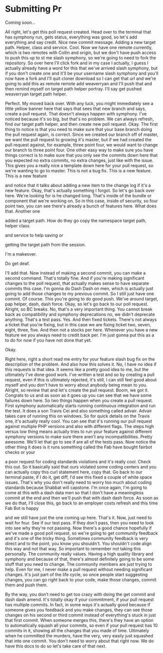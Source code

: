 # Submitting Pr

Coming soon...

All right, let's get this poll request created. Head over to the terminal that has symphony run, gets status, everything was good, so let's add everything and say credit. Nice new commit message. Adding a new target path. Helper, class and service. Cool. Now we have one remote currently, which is two remotes with Collin and origin, but we don't have push access to push this up to st me slash symphony, so we're going to need to fork the repository. So over here I'll click fork and in my case I actually, I guess I actually already have a word for this that we've arrived slash symphony, but if you don't create one and it'll be your username slash symphony and you'll now have a fork and I'll quit cloner download so I can get that url and we're going to add this as remote remote add weaverryan and I'll push that and then remind myself on target path helper portray. I'll say get pushed weaverryan target path helper. 

Perfect. My moved back over. With any luck, you might immediately see a little yellow banner here that says that sees that new branch and says, create a pull request. That doesn't always happen with symphony. I've noticed because it's so big, but that's no problem. We can always refresh, find our target path helper, and then create new poll request. Okay. The first thing to notice is that you need to make sure that your base branch doing the pull request again, is correct. Since we created our branch off of master, we want the pull request to growing it's master, but if we had created the pull request against, for example, three point four, we would want to change our branch to three point four. One other easy way to make sure you have things correct is to make sure that you only see the commits down here that you expected no extra commits, no extra changes, just like with the issue. This gives you a really nice a template down here for your pull request, so we're wanting to go to master. This is not a bug fix. This is a new feature. This is a new feature 

and notice that it talks about adding a new item to the change log if it's a new feature. Okay, that's actually something I forgot. So let's go back over here. We're looking for is he changed long. That's inside of the bundle or component that we're working on. So in this case, inside of security, so four point two, you can see there's already a bunch of features here. What does that. Another one 

added a target path. How do they go copy the namespace target path, helper class 

and service to help saving or 

getting the target path from the session. 

I'm a makeover. 

Do get deaf. 

I'll add that. Now instead of making a second commit, you can make a second command. That's totally fine. And if you're making significant changes to the poll request, that actually makes sense to have separate commits this case. I'm gonna do Dash Dash on men, which is actually just going to add those changes to my previous commit. So I still just have one commit. Of course. This you're going to do good push. We've around target, pap helper, dash, dash force. Okay, so let's go back to our poll request. Alright, so BC breaks. No, that's a very important thing. You cannot break back as compatibility and symphony deprecations no, we didn't deprecate anything. That's a test pass. Yes. And then fixed tickets. There's not always a ticket that you're fixing, but in this case we are fixing ticket two, seven, eight, three, five. And then not a stocks per here. Whenever you have a new feature we you always need to credit back per. I'm just gonna put this as a to do for now if you have not done that yet. 

Okay. 

Right here, right a short read me entry for your feature slash bug fix on the description of the problem. And also how this solves it. No, I have no idea if this requests is that idea. It seems like a pretty good idea to me, but the ultimately I've done good work. I've written a test and so by creating a pull request, even if this is ultimately rejected, it's still, I can still feel good about myself and you don't have to worry about anybody being mean to you. Alright, so review that and let's create the pull request. Boom, we got it. Congrats to us and as soon as it goes up you can see that we have some failures down here. So two things happen when you create a pull request. First symphony automatically starts running continuous integration and run the test. It does a son Travis Cei and also something called advair. Advair takes care of running this on windows. So for quick details on the Travis one, it's actually really cool. You can see that it's running our pull request against multiple PHP versions and also with different flags. The steps high versus low thing means actually tries to run your feature against different symphony versions to make sure there aren't any incompatibilities. Pretty awesome. We'll let that go to see if are all of the tests pass. Now notice the other thing it does is it runs something called the Fab have bought fairbot checks or your 

a poor request for coding standards violations and it's really cool. Check this out. So it basically said that ours violated some coding centers and you can actually copy this curl statement here, copy that. Go back to our terminal paste, if I do it, get diff, I'd see this fixed a couple of white space issues. That's why you don't really need to worry too much about coding standards because Shabbat will capstone. I'm once again, I'm going to come at this with a dash data men so that I don't have a meaningless commit at the end and then we'll push that with dash dash force. As soon as we do that, I'll close this, go back to an employer costs refresh and this time Fab Bot is happy 

and we still have just the one coming up here. That's it. Now, just need to wait for four. See if our test pass. If they don't pass, then you need to look into see why they're not passing. Now there's a good chance hopefully if we've made a good poll request, so we're going to get community feedback and it's one of the tricky thing. Sometimes community feedback is very direct and to the point, you know you shouldn't. You shouldn't code align this way and not that way. So important to remember not taking this personally. The community really values. Having a high quality library and symphony and because of that, there's almost definitely going to be some stuff that you need to change. The community members are just trying to help. Even for me, I never make a pull request without needing significant changes. It's just part of the life cycle, so once people start suggesting changes, you can go right back to your code, make those changes, commit them and push them. 

By the way, you don't need to get too crazy with doing the get commit and dash dash amend. It's totally okay if your commitment, if your pull request has multiple commits. In fact, in some ways it's actually good because if someone gives you feedback and you make changes, they can see those changes on his second or third commit instead of everything's stuck in just that first commit. When someone merges this, there's they have an option to automatically squash all your commits, so even if your pull request has 10 commits in it, showing all the changes that you made of time. Ultimately when he committed the murders, have the very, very easily just squashed that into one commit. You don't need to worry about that right now. We do have this docs to do so let's take care of that next.
